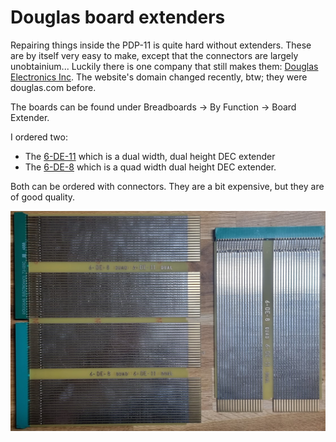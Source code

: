 # Douglas board extenders

Repairing things inside the PDP-11 is quite hard without extenders. These are by itself very easy to make, except that the connectors are largely unobtainium... Luckily there is one company that still makes them: [Douglas Electronics Inc](https://www.douglaspcb.com). The website's domain changed recently, btw; they were douglas.com before.

The boards can be found under Breadboards -> By Function -> Board Extender.

I ordered two:
* The [6-DE-11](https://www.douglaspcb.com/index.php/6-de-11.html) which is a dual width, dual height DEC extender
* The [6-DE-8](https://www.douglaspcb.com/index.php/6-de-8.html) which is a quad width dual height DEC extender.

Both can be ordered with connectors. They are a bit expensive, but they are of good quality.

![Image](attachments/extenders.png)
